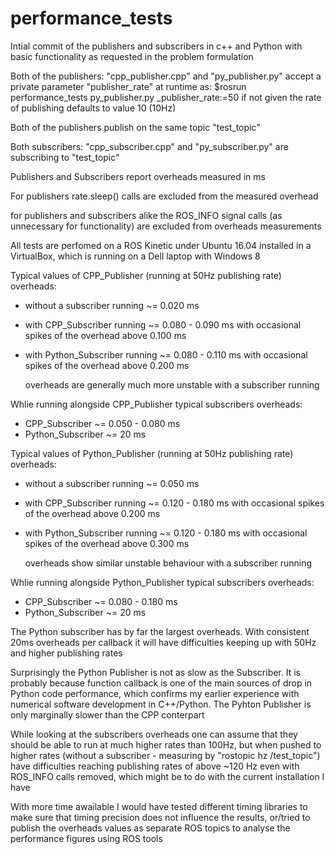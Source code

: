 # performance_tests

Intial commit of the publishers and subscribers in c++ and Python with basic functionality as requested in the problem formulation

Both of the publishers: "cpp_publisher.cpp" and "py_publisher.py" accept a private parameter "publisher_rate" at runtime as: $rosrun performance_tests py_publisher.py _publisher_rate:=50 if not given the rate of publishing defaults to value 10 (10Hz)

Both of the publishers publish on the same topic "test_topic"

Both subscribers: "cpp_subscriber.cpp" and "py_subscriber.py" are subscribing to "test_topic"

Publishers and Subscribers report overheads measured in ms

For publishers rate.sleep() calls are excluded from the measured overhead

for publishers and subscribers alike the ROS_INFO signal calls (as unnecessary for functionality) are excluded from overheads measurements 

All tests are perfomed on a ROS Kinetic under Ubuntu 16.04 installed in a VirtualBox, which is running on a Dell laptop with Windows 8 

Typical values of CPP_Publisher (running at 50Hz publishing rate) overheads:
* without a subscriber running    ~= 0.020 ms  
* with CPP_Subscriber running     ~= 0.080 - 0.090 ms with occasional spikes of the overhead above 0.100 ms
* with Python_Subscriber running  ~= 0.080 - 0.110 ms with occasional spikes of the overhead above 0.200 ms
    
    overheads are generally much more unstable with a subscriber running  
    
Whlie running alongside CPP_Publisher typical subscribers overheads: 
* CPP_Subscriber    ~= 0.050 - 0.080 ms
* Python_Subscriber ~= 20 ms
    
    
Typical values of Python_Publisher (running at 50Hz publishing rate) overheads:
* without a subscriber running    ~= 0.050 ms  
* with CPP_Subscriber running     ~= 0.120 - 0.180 ms with occasional spikes of the overhead above 0.200 ms
* with Python_Subscriber running  ~= 0.120 - 0.180 ms with occasional spikes of the overhead above 0.300 ms
    
    overheads show similar unstable behaviour with a subscriber running  
    
Whlie running alongside Python_Publisher typical subscribers overheads: 
* CPP_Subscriber    ~= 0.080 - 0.180 ms
* Python_Subscriber ~= 20 ms

The Python subscriber has by far the largest overheads. With consistent 20ms overheads per callback it will have difficulties keeping up with 50Hz and higher publishing rates

Surprisingly the Python Publisher is not as slow as the Subscriber. It is probably because function callback is one of the main sources of drop in Python code performance, which confirms my earlier experience with numerical software development in C++/Python. The Pyhton Publisher is only marginally slower than the CPP conterpart

While looking at the subscribers overheads one can assume that they should be able to run at much higher rates than 100Hz, but when pushed to higher rates (without a subscriber - measuring by "rostopic hz /test_topic") have difficulties reaching publishing rates of above ~120 Hz even with ROS_INFO calls removed, which might be to do with the current installation I have 


With more time awailable I would have tested different timing libraries to make sure that timing precision does not influence the results, or/tried to publish the overheads values as separate ROS topics to analyse the performance figures using ROS tools 

